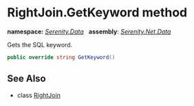 # RightJoin.GetKeyword method
**namespace:** *[Serenity.Data](../../README.md#serenity.data-namespace)*   **assembly**: *[Serenity.Net.Data](../../README.md)*

Gets the SQL keyword.

```csharp
public override string GetKeyword()
```

## See Also

* class [RightJoin](../RightJoin.md)